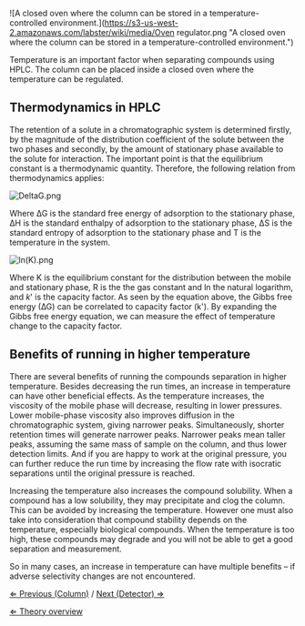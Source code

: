 ![A closed oven where the column can be stored in a temperature-controlled environment.](https://s3-us-west-2.amazonaws.com/labster/wiki/media/Oven regulator.png "A closed oven where the column can be stored in a temperature-controlled environment.")

Temperature is an important factor when separating compounds using HPLC.
The column can be placed inside a closed oven where the temperature can
be regulated.

Thermodynamics in HPLC
----------------------

The retention of a solute in a chromatographic system is determined
firstly, by the magnitude of the distribution coefficient of the solute
between the two phases and secondly, by the amount of stationary phase
available to the solute for interaction. The important point is that the
equilibrium constant is a thermodynamic quantity. Therefore, the
following relation from thermodynamics applies:

![](https://s3-us-west-2.amazonaws.com/labster/wiki/media/DeltaG.png " DeltaG.png")

Where ∆G is the standard free energy of adsorption to the stationary
phase, ∆H is the standard enthalpy of adsorption to the stationary
phase, ∆S is the standard entropy of adsorption to the stationary phase
and T is the temperature in the system.

![](https://s3-us-west-2.amazonaws.com/labster/wiki/media/ln(K).png " ln(K).png")

Where K is the equilibrium constant for the distribution between the
mobile and stationary phase, R is the the gas constant and ln the
natural logarithm, and *k*' is the capacity factor. As seen by the
equation above, the Gibbs free energy (∆G) can be correlated to capacity
factor (k'). By expanding the Gibbs free energy equation, we can measure
the effect of temperature change to the capacity factor.

Benefits of running in higher temperature
-----------------------------------------

There are several benefits of running the compounds separation in higher
temperature. Besides decreasing the run times, an increase in
temperature can have other beneficial effects. As the temperature
increases, the viscosity of the mobile phase will decrease, resulting in
lower pressures. Lower mobile-phase viscosity also improves diffusion in
the chromatographic system, giving narrower peaks. Simultaneously,
shorter retention times will generate narrower peaks. Narrower peaks
mean taller peaks, assuming the same mass of sample on the column, and
thus lower detection limits. And if you are happy to work at the
original pressure, you can further reduce the run time by increasing the
flow rate with isocratic separations until the original pressure is
reached.

Increasing the temperature also increases the compound solubility. When
a compound has a low solubility, they may precipitate and clog the
column. This can be avoided by increasing the temperature. However one
must also take into consideration that compound stability depends on the
temperature, especially biological compounds. When the temperature is
too high, these compounds may degrade and you will not be able to get a
good separation and measurement.

So in many cases, an increase in temperature can have multiple benefits
– if adverse selectivity changes are not encountered.

[⇐ Previous (Column)](/wiki/Column "wikilink") / [Next (Detector)
⇒](/wiki/Detector "wikilink")

[⇐ Theory overview](/wiki/HPLC "wikilink")

